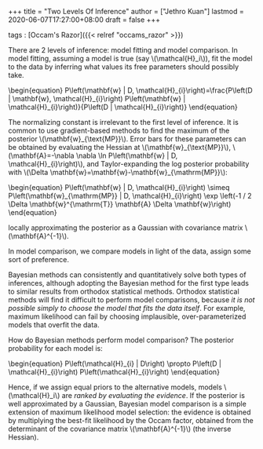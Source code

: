 +++
title = "Two Levels Of Inference"
author = ["Jethro Kuan"]
lastmod = 2020-06-07T17:27:00+08:00
draft = false
+++

tags
: [Occam's Razor]({{< relref "occams_razor" >}})

There are 2 levels of inference: model fitting and model comparison.
In model fitting, assuming a model is true (say \\(\mathcal{H}\_i\\)), fit
the model to the data by inferring what values its free parameters
should possibly take.

\begin{equation}
P\left(\mathbf{w} | D, \mathcal{H}\_{i}\right)=\frac{P\left(D | \mathbf{w}, \mathcal{H}\_{i}\right) P\left(\mathbf{w} | \mathcal{H}\_{i}\right)}{P\left(D | \mathcal{H}\_{i}\right)}
\end{equation}

The normalizing constant is irrelevant to the first level of
inference. It is common to use gradient-based methods to find the
maximum of the posterior \\(\mathbf{w}\_{\text{MP}}\\). Error bars for
these parameters can be obtained by evaluating the Hessian at
\\(\mathbf{w}\_{\text{MP}}\\), \\(\mathbf{A}=-\nabla \nabla \ln
P\left(\mathbf{w} | D, \mathcal{H}\_{i}\right)\\), and Taylor-expanding
the log posterior probability with \\(\Delta
\mathbf{w}=\mathbf{w}-\mathbf{w}\_{\mathrm{MP}}\\):

\begin{equation}
P\left(\mathbf{w} | D, \mathcal{H}\_{i}\right) \simeq P\left(\mathbf{w}\_{\mathrm{MP}} | D, \mathcal{H}\_{i}\right) \exp \left(-1 / 2 \Delta \mathbf{w}^{\mathrm{T}} \mathbf{A} \Delta \mathbf{w}\right)
\end{equation}

locally approximating the posterior as a Gaussian with covariance
matrix \\(\mathbf{A}^{-1}\\).

In model comparison, we compare models in light of the data, assign
some sort of preference.

Bayesian methods can consistently and quantitatively solve both types
of inferences, although adopting the Bayesian method for the first
type leads to similar results from orthodox statistical methods.
Orthodox statistical methods will find it difficult to perform model
comparisons, because _it is not possible simply to choose the model
that fits the data itself_. For example, maximum likelihood can fail
by choosing implausible, over-parameterized models that overfit the
data.

How do Bayesian methods perform model comparison? The posterior
probability for each model is:

\begin{equation}
P\left(\mathcal{H}\_{i} | D\right) \propto P\left(D | \mathcal{H}\_{i}\right) P\left(\mathcal{H}\_{i}\right)
\end{equation}

Hence, if we assign equal priors to the alternative models, models
\\(\mathcal{H}\_i\\) are _ranked by evaluating the evidence_. If the
posterior is well approximated by a Gaussian, Bayesian model
comparison is a simple extension of maximum likelihood model
selection: the evidence is obtained by multiplying the best-fit
likelihood by the Occam factor, obtained from the determinant of the
covariance matrix \\(\mathbf{A}^{-1}\\) (the inverse Hessian).
